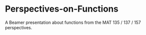# Perspectives-on-Functions
A Beamer presentation about functions from the MAT 135 / 137 / 157 perspectives.
